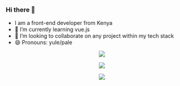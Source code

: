 ### Hi there 👋

<!--
**tinegaCollins/tinegaCollins** is a ✨ _special_ ✨ repository because its `README.md` (this file) appears on your GitHub profile.-->

- I am a front-end developer from Kenya
- 🌱 I’m currently learning vue.js
- 👯 I’m looking to collaborate on any project within my tech stack
- 😄 Pronouns: yule/pale






<p margin-top = "30px"  align="center" background="black">
    <img src="https://github-readme-stats.vercel.app/api/top-langs/?username=tinegaCollins&layout=compact&bg_color=#fffffftitle_color=9400D3&text_color=00CED1" />
</p>
<p  align="center">
    <img src="https://github-readme-stats.vercel.app/api?username=tinegaCollins&show_icons=true&title_color=9400D3&icon_color=79ff97&text_color=00CED1&bg_color=#333" />
 </p>
 
<p align="center">            
<a href="https://github.com/lynnemunini/github-readme-stats">
  <img align="center" src="https://github-readme-streak-stats.herokuapp.com/?user=tinegaCollins&ring=fad02c&fire=fad02c&currStreakLabel=fad02c&background=1F222E&hide_border=true&sideNums=fff6ea&sideLabels=fff6ea&dates=fff6ea&currStreakNum=fff6ea" />
</a>
</p>
